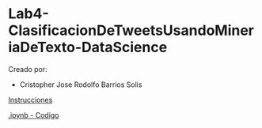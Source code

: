 # Lab4-ClasificacionDeTweetsUsandoMineriaDeTexto-DataScience

Creado por:

- Cristopher Jose Rodolfo Barrios Solis



[Instrucciones](./instrucciones/Laboratorio4.pdf)

[.ipynb - Codigo](./mineriaDeTexto.ipynb)
